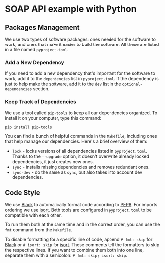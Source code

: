 # SOAP API example with Python

## Packages Management

We use two types of software packages: ones needed for the software to work, and ones that make it easier to build the
software. All these are listed in a file named `pyproject.toml`.

### Add a New Dependency

If you need to add a new dependency that's important for the software to work, add it to the `dependencies` list
in `pyproject.toml`. If the dependency is just to help make the software, add it to the `dev` list in
the `optional-dependencies` section.

### Keep Track of Dependencies

We use a tool called `pip-tools` to keep all our dependencies organized. To install it on your computer, type this
command:

```shell
pip install pip-tools
```

You can find a bunch of helpful commands in the `Makefile`, including ones that help manage our dependencies. Here's a
brief overview of them:

- `lock` - locks versions of all dependencies listed in `pyproject.toml`. Thanks to the `--upgrade` option, it doesn't
  overwrite already locked dependencies, it just creates new ones.
- `sync` - installs missing dependencies and removes redundant ones.
- `sync-dev` - do the same as `sync`, but also takes into account dev dependencies.

## Code Style

We use [Black](https://black.readthedocs.io/en/stable/) to automatically format code according
to [PEP8](https://peps.python.org/pep-0008/). For imports ordering we use [isort](https://pycqa.github.io/isort/). Both
tools are configured in `pyproject.toml` to be compatible with each other.

To run them both at the same time and in the correct order, you can use the `fmt` command from the `Makefile`.

To disable formatting for a specific line of code, append `# fmt: skip`
for [Black](https://black.readthedocs.io/en/stable/) or `# isort: skip` for [isort](https://pycqa.github.io/isort/).
These comments tell the formatters to skip the respective lines. If you want to combine them both into one line,
separate them with a semicolon: `# fmt: skip; isort: skip`.
